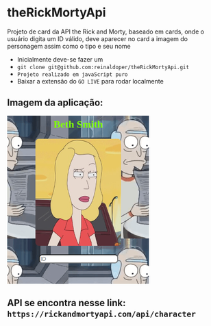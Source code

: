 # theRickMortyApi
Projeto de card da API the Rick and Morty, baseado em cards, onde o usuário digita um ID válido, deve aparecer no card a imagem do personagem assim como o tipo e seu nome
- Inicialmente deve-se fazer um
- `git clone git@github.com:reinaldoper/theRickMortyApi.git`
- `Projeto realizado em javaScript puro`
- Baixar a extensão do `GO LIVE` para rodar localmente
## Imagem da aplicação:
<img src="image/rick-morthy.png" alt="image"/>

## API se encontra nesse link: `https://rickandmortyapi.com/api/character`
